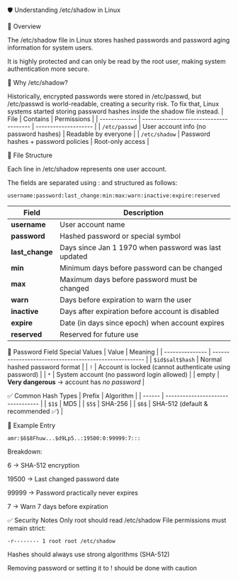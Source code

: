🛡️ Understanding /etc/shadow in Linux

📌 Overview

The /etc/shadow file in Linux stores hashed passwords and password aging information for system users.

It is highly protected and can only be read by the root user, making system authentication more secure.

🔐 Why /etc/shadow?

Historically, encrypted passwords were stored in /etc/passwd, but /etc/passwd is world-readable, creating a security risk.
To fix that, Linux systems started storing password hashes inside the shadow file instead.
| File          | Contains                               | Permissions          |
| ------------- | -------------------------------------- | -------------------- |
| `/etc/passwd` | User account info (no password hashes) | Readable by everyone |
| `/etc/shadow` | Password hashes + password policies    | Root-only access     |

🧩 File Structure

Each line in /etc/shadow represents one user account.

The fields are separated using : and structured as follows:
```
username:password:last_change:min:max:warn:inactive:expire:reserved
```
| Field           | Description                                          |
| --------------- | ---------------------------------------------------- |
| **username**    | User account name                                    |
| **password**    | Hashed password or special symbol                    |
| **last_change** | Days since Jan 1 1970 when password was last updated |
| **min**         | Minimum days before password can be changed          |
| **max**         | Maximum days before password must be changed         |
| **warn**        | Days before expiration to warn the user              |
| **inactive**    | Days after expiration before account is disabled     |
| **expire**      | Date (in days since epoch) when account expires      |
| **reserved**    | Reserved for future use                              |

🔑 Password Field Special Values
| Value           | Meaning                                                |
| --------------- | ------------------------------------------------------ |
| `$id$salt$hash` | Normal hashed password format                          |
| `!`             | Account is locked (cannot authenticate using password) |
| `*`             | System account (no password login allowed)             |
| empty           | **Very dangerous** → account has *no password*         |

✅ Common Hash Types
| Prefix | Algorithm                         |
| ------ | --------------------------------- |
| `$1$`  | MD5                               |
| `$5$`  | SHA-256                           |
| `$6$`  | SHA-512 (default & recommended ✅) |

📌 Example Entry
```
amr:$6$8Fhuw...$d9Lp5..:19500:0:99999:7:::
```
Breakdown:

$6$ → SHA-512 encryption

19500 → Last changed password date

99999 → Password practically never expires

7 → Warn 7 days before expiration

✅ Security Notes
Only root should read /etc/shadow
File permissions must remain strict:
```
-r-------- 1 root root /etc/shadow
```
Hashes should always use strong algorithms (SHA-512)

Removing password or setting it to ! should be done with caution


